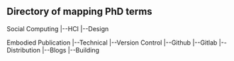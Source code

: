 ## Directory of mapping PhD terms

Social Computing
    |--HCI
        |--Design


Embodied Publication
    |--Technical
        |--Version Control
            |--Github
            |--Gitlab
    |--Distribution
        |--Blogs
    |--Building
